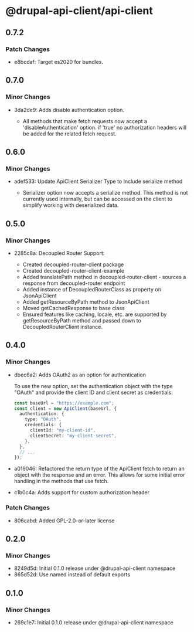 # @drupal-api-client/api-client

## 0.7.2

### Patch Changes

- e8bcdaf: Target es2020 for bundles.

## 0.7.0

### Minor Changes

- 3da2de9: Adds disable authentication option.

  - All methods that make fetch requests now accept a 'disableAuthentication' option.
    if 'true' no authorization headers will be added for the related fetch request.

## 0.6.0

### Minor Changes

- adef533: Update ApiClient Serializer Type to Include serialize method

  - Serializer option now accepts a serialize method. This method
    is not currently used internally, but can be accessed on the
    client to simplify working with deserialized data.

## 0.5.0

### Minor Changes

- 2285c8a: Decoupled Router Support:

  - Created decoupled-router-client package
  - Created decoupled-router-client-example
  - Added translatePath method in decoupled-router-client - sources a response from decoupled-router endpoint
  - Added instance of DecoupledRouterClass as property on JsonApiClient
  - Added getResourceByPath method to JsonApiClient
  - Moved getCachedResponse to base class
  - Ensured features like caching, locale, etc. are supported by getResourceByPath method and passed down to DecoupledRouterClient instance.

## 0.4.0

### Minor Changes

- dbec6a2: Adds OAuth2 as an option for authentication

  To use the new option, set the authentication object with the type "OAuth" and provide the client ID and client secret as credentials:

  ```ts
  const baseUrl = "https://example.com";
  const client = new ApiClient(baseUrl, {
    authentication: {
      type: "OAuth",
      credentials: {
        clientId: "my-client-id",
        clientSecret: "my-client-secret",
      },
    },
    // ...
  });
  ```

- a019046: Refactored the return type of the ApiClient fetch to return an object with the response and an error. This allows for some initial error handling in the methods that use fetch.
- c1b0c4a: Adds support for custom authorization header

### Patch Changes

- 806cabd: Added GPL-2.0-or-later license

## 0.2.0

### Minor Changes

- 8249d5d: Initial 0.1.0 release under @drupal-api-client namespace
- 865d52d: Use named instead of default exports

## 0.1.0

### Minor Changes

- 269c1e7: Initial 0.1.0 release under @drupal-api-client namespace
